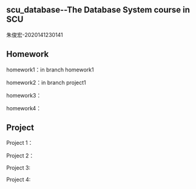 scu_database--The Database System course in SCU
-------------------------------
朱俊宏-2020141230141

Homework 
----------------------------------
homework1：in branch homework1

homework2：in branch project1

homework3：

homework4：

Project 
--------------------------------------
Project 1：

Project 2：

Project 3:

Project 4:
